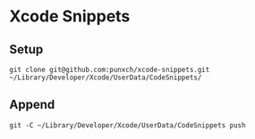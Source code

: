 # Xcode Snippets
## Setup
`git clone git@github.com:punxch/xcode-snippets.git ~/Library/Developer/Xcode/UserData/CodeSnippets/`
## Append
`git -C ~/Library/Developer/Xcode/UserData/CodeSnippets push`

